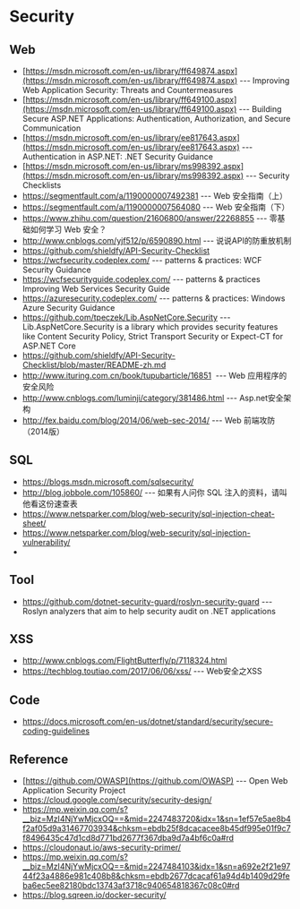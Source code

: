 # Security
## Web
* [https://msdn.microsoft.com/en-us/library/ff649874.aspx](https://msdn.microsoft.com/en-us/library/ff649874.aspx) --- Improving Web Application Security: Threats and Countermeasures
* [https://msdn.microsoft.com/en-us/library/ff649100.aspx](https://msdn.microsoft.com/en-us/library/ff649100.aspx) --- Building Secure ASP.NET Applications: Authentication, Authorization, and Secure Communication
* [https://msdn.microsoft.com/en-us/library/ee817643.aspx](https://msdn.microsoft.com/en-us/library/ee817643.aspx) --- Authentication in ASP.NET: .NET Security Guidance
* [https://msdn.microsoft.com/en-us/library/ms998392.aspx](https://msdn.microsoft.com/en-us/library/ms998392.aspx) --- Security Checklists
* https://segmentfault.com/a/1190000007492381 --- Web 安全指南（上） 
* https://segmentfault.com/a/1190000007564080 --- Web 安全指南（下） 
* https://www.zhihu.com/question/21606800/answer/22268855 --- 零基础如何学习 Web 安全？
* http://www.cnblogs.com/yjf512/p/6590890.html --- 说说API的防重放机制
* https://github.com/shieldfy/API-Security-Checklist
* https://wcfsecurity.codeplex.com/ --- patterns & practices: WCF Security Guidance
* https://wcfsecurityguide.codeplex.com/ --- patterns & practices Improving Web Services Security Guide
* https://azuresecurity.codeplex.com/ --- patterns & practices: Windows Azure Security Guidance
* https://github.com/tpeczek/Lib.AspNetCore.Security ---Lib.AspNetCore.Security is a library which provides security features like Content Security Policy, Strict Transport Security or Expect-CT for ASP.NET Core  
* https://github.com/shieldfy/API-Security-Checklist/blob/master/README-zh.md
* http://www.ituring.com.cn/book/tupubarticle/16851  --- Web 应用程序的安全风险
* http://www.cnblogs.com/luminji/category/381486.html ---  Asp.net安全架构
* http://fex.baidu.com/blog/2014/06/web-sec-2014/ --- Web 前端攻防（2014版）
## SQL
* https://blogs.msdn.microsoft.com/sqlsecurity/
* http://blog.jobbole.com/105860/ --- 如果有人问你 SQL 注入的资料，请叫他看这份速查表
* https://www.netsparker.com/blog/web-security/sql-injection-cheat-sheet/
* https://www.netsparker.com/blog/web-security/sql-injection-vulnerability/
* 
## Tool
* https://github.com/dotnet-security-guard/roslyn-security-guard  --- Roslyn analyzers that aim to help security audit on .NET applications
## XSS 
* http://www.cnblogs.com/FlightButterfly/p/7118324.html
* https://techblog.toutiao.com/2017/06/06/xss/ --- Web安全之XSS 
## Code
* https://docs.microsoft.com/en-us/dotnet/standard/security/secure-coding-guidelines

## Reference
* [https://github.com/OWASP](https://github.com/OWASP) ---  Open Web Application Security Project 
* https://cloud.google.com/security/security-design/
* https://mp.weixin.qq.com/s?__biz=MzI4NjYwMjcxOQ==&mid=2247483720&idx=1&sn=1ef57e5ae8b4f2af05d9a31467703934&chksm=ebdb25f8dcacacee8b45df995e01f9c7f8496435c47d1cd8d771bd2677f367dba9d7a4bf6c0a#rd
* https://cloudonaut.io/aws-security-primer/
* https://mp.weixin.qq.com/s?__biz=MzI4NjYwMjcxOQ==&mid=2247484103&idx=1&sn=a692e2f21e9744f23a4886e981c408b8&chksm=ebdb2677dcacaf61a94d4b1409d29feba6ec5ee82180bdc13743af3718c940654818367c08c0#rd
* https://blog.sqreen.io/docker-security/
